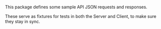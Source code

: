 This package defines some sample API JSON requests and responses.

These serve as fixtures for tests in both the Server and Client,
to make sure they stay in sync.

